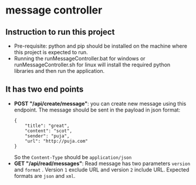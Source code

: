 # message controller

## Instruction to run this project
- Pre-requisite: python and pip should be installed on the machine where this project is expected to run.
- Running the runMessageController.bat for windows or runMessageController.sh for linux will install the required python libraries and then run the application.


## It has two end points
- **POST "/api/create/message"**: you can create new message using this endpoint. The message should be sent in the payload in json format:
    ````
    {
        "title": "great",
        "content": "scot",
        "sender": "puja",
        "url": "http://puja.com"
    }
    ````
  So the ``Content-Type`` should be ``application/json`` 
- **GET "/api/read/messages"**: Read message has two parameters ``version`` and ``format`` . Version ``1`` exclude URL and version ``2`` include URL. Expected formats are ``json`` and ``xml``.
